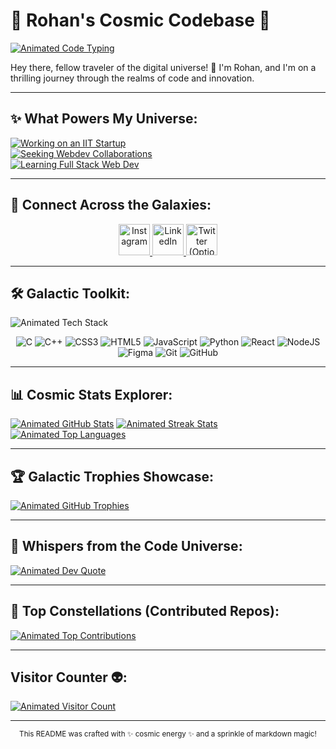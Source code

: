 # 🚀 Rohan's Cosmic Codebase 🌌

[![Animated Code Typing](https://media.giphy.com/media/JcpFGWiyu0scw/giphy.gif)](https://github.com/rohanjjj)

Hey there, fellow traveler of the digital universe! 👋 I'm Rohan, and I'm on a thrilling journey through the realms of code and innovation.

---

## ✨ What Powers My Universe:

[![Working on an IIT Startup](https://img.shields.io/badge/Working%20on-an%20IIT%20Startup-%23FF69B4?style=for-the-badge&logo=rocket&logoColor=white&labelColor=4A148C)](https://www.example-startup-website.com) <br>
[![Seeking Webdev Collaborations](https://img.shields.io/badge/Seeking-Webdev%20Collabs-%2300CED1?style=for-the-badge&logo=handshake-o&logoColor=white&labelColor=008B8B)](mailto:your-email@example.com) <br>
[![Learning Full Stack Web Dev](https://img.shields.io/badge/Learning-Full%20Stack-%23F0E68C?style=for-the-badge&logo=code&logoColor=black&labelColor=B8860B)](https://roadmap.sh/full-stack)

---

## 🌠 Connect Across the Galaxies:

<p align="center">
  <a href="https://www.instagram.com/rohanjogi.rj/">
    <img src="https://raw.githubusercontent.com/rahuldkjain/github-profile-readme-generator/master/src/images/icons/Social/instagram.svg" alt="Instagram" width="50" height="50" />
  </a>
  <a href="https://linkedin.com/in/rohan-a09b11298">
    <img src="https://raw.githubusercontent.com/rahuldkjain/github-profile-readme-generator/master/src/images/icons/Social/linkedin.svg" alt="LinkedIn" width="50" height="50" />
  </a>
  <a href="https://twitter.com/your_twitter_handle">
    <img src="https://raw.githubusercontent.com/rahuldkjain/github-profile-readme-generator/master/src/images/icons/Social/twitter.svg" alt="Twitter (Optional)" width="50" height="50" />
  </a>
  </p>

---

## 🛠️ Galactic Toolkit:

![Animated Tech Stack](https://media.giphy.com/media/Vg4mlLwGfKlOmzcm9y/giphy.gif)

<p align="center">
  <img src="https://img.shields.io/badge/c-%2300599C.svg?style=for-the-badge&logo=c&logoColor=white" alt="C"/>
  <img src="https://img.shields.io/badge/c++-%2300599C.svg?style=for-the-badge&logo=c%2B%2B&logoColor=white" alt="C++"/>
  <img src="https://img.shields.io/badge/css3-%231572B6.svg?style=for-the-badge&logo=css3&logoColor=white" alt="CSS3"/>
  <img src="https://img.shields.io/badge/html5-%23E34F26.svg?style=for-the-badge&logo=html5&logoColor=white" alt="HTML5"/>
  <img src="https://img.shields.io/badge/javascript-%23323330.svg?style=for-the-badge&logo=javascript&logoColor=%23F7DF1E" alt="JavaScript"/>
  <img src="https://img.shields.io/badge/python-3670A0?style=for-the-badge&logo=python&logoColor=ffdd54" alt="Python"/>
  <img src="https://img.shields.io/badge/react-%2320232a.svg?style=for-the-badge&logo=react&logoColor=%2361DAFB" alt="React"/>
  <img src="https://img.shields.io/badge/node.js-6DA55F?style=for-the-badge&logo=node.js&logoColor=white" alt="NodeJS"/>
  <img src="https://img.shields.io/badge/figma-%23F24E1E.svg?style=for-the-badge&logo=figma&logoColor=white" alt="Figma"/>
  <img src="https://img.shields.io/badge/git-%23F05032.svg?style=for-the-badge&logo=git&logoColor=white" alt="Git"/>
  <img src="https://img.shields.io/badge/github-%23121011.svg?style=for-the-badge&logo=github&logoColor=white" alt="GitHub"/>
</p>

---

## 📊 Cosmic Stats Explorer:

[![Animated GitHub Stats](https://github-readme-stats.vercel.app/api?username=rohanjjj&theme=tokyonight&hide_border=true&include_all_commits=true&count_private=true&show_icons=true&title_color=ff69b4&icon_color=00ced1)](https://github.com/rohanjjj)
[![Animated Streak Stats](https://github-readme-streak-stats.herokuapp.com/?user=rohanjjj&theme=tokyonight&hide_border=true&title_color=f0e68c&ring_color=008b8b)](https://github.com/rohanjjj)
[![Animated Top Languages](https://github-readme-stats.vercel.app/api/top-langs/?username=rohanjjj&theme=tokyonight&hide_border=true&include_all_commits=true&count_private=true&layout=compact&title_color=ff69b4&langs_count=8&icon_color=00ced1)](https://github.com/rohanjjj)

---

## 🏆 Galactic Trophies Showcase:

[![Animated GitHub Trophies](https://github-profile-trophy.vercel.app/?username=rohanjjj&theme=radical&no-frame=true&no-bg=true&margin-w=4&column=3&row=1&title=StarsEarned,CommitStreak,PullRequestMerge)](https://github.com/rohanjjj)

---

## 📜 Whispers from the Code Universe:

[![Animated Dev Quote](https://quotes-github-readme.vercel.app/api?type=horizontal&theme=radical)](https://quotes-github-readme.vercel.app)

---

## 🔭 Top Constellations (Contributed Repos):

[![Animated Top Contributions](https://github-contributor-stats.vercel.app/api?username=rohanjjj&limit=5&theme=dark&combine_all_yearly_contributions=true&title_color=f0e68c&text_color=00ced1)](https://github.com/rohanjjj)

---

## Visitor Counter 👽:

[![Animated Visitor Count](https://visitcount.itsvg.in/api?id=rohanjjj&icon=6&color=e07a5f)](https://visitcount.itsvg.in)

---

<p align="center">
  <sub>This README was crafted with ✨ cosmic energy ✨ and a sprinkle of markdown magic!</sub>
</p>
